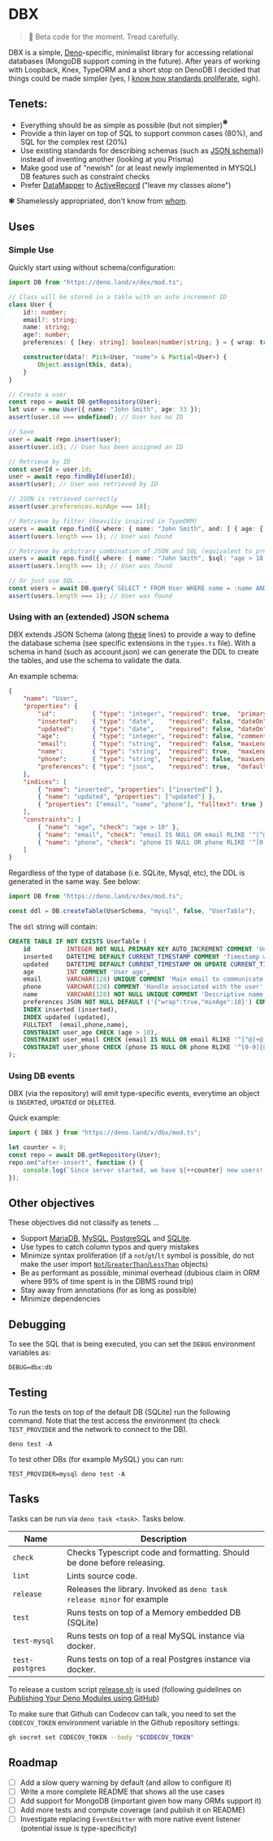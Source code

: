 # DBX

> 🚧 Beta code for the moment. Tread carefully.

DBX is a simple, [Deno](https://deno.land/)-specific, minimalist library for accessing relational databases (MongoDB support 
coming in the future). After years of working with Loopback, Knex, TypeORM and a short stop on DenoDB
I decided that things could be made simpler (yes, I [know how standards proliferate](https://imgs.xkcd.com/comics/standards.png), sigh).



## Tenets:

- Everything should be as simple as possible (but not simpler)**<sup>✻</sup>**
- Provide a thin layer on top of SQL to support common cases (80%), and SQL for the complex rest (20%)
- Use existing standards for describing schemas (such as [JSON schema](https://json-schema.org))) instead of inventing another (looking at you Prisma)
- Make good use of "newish" (or at least newly implemented in MYSQL) DB features such as constraint checks
- Prefer [DataMapper](https://typeorm.io/active-record-data-mapper#what-is-the-data-mapper-pattern) to [ActiveRecord](https://typeorm.io/active-record-data-mapper#what-is-the-active-record-pattern) ("leave my classes alone")

**✻** Shamelessly appropriated, don't know from [whom](https://quoteinvestigator.com/2011/05/13/einstein-simple/).


## Uses

### Simple Use

Quickly start using without schema/configuration:

```typescript
import DB from "https://deno.land/x/dex/mod.ts";

// Class will be stored in a table with an auto increment ID
class User {
    id!: number;
    email?: string;
    name: string;
    age?: number;
    preferences: { [key: string]: boolean|number|string; } = { wrap: true, minAge: 18 };

    constructor(data?: Pick<User, "name"> & Partial<User>) {
        Object.assign(this, data);
    }
}

// Create a user
const repo = await DB.getRepository(User);
let user = new User({ name: "John Smith", age: 33 });
assert(user.id === undefined); // User has no ID

// Save
user = await repo.insert(user);
assert(user.id); // User has been assigned an ID

// Retrieve by ID
const userId = user.id;
user = await repo.findById(userId);
assert(user); // User was retrieved by ID

// JSON is retrieved correctly
assert(user.preferences.minAge === 18);

// Retrieve by filter (heaviliy inspired in TypeORM)
users = await repo.find({ where: { name: "John Smith", and: [ { age: { gt: 18 } }, { age: { lt: 100 } } ] }, order: { age: "DESC" }, limit: 1 });
assert(users.length === 1); // User was found

// Retrieve by arbitrary combination of JSON and SQL (equivalent to previous query)
users = await repo.find({ where: { name: "John Smith", $sql: "age > 18 AND age < 100" }, order: { age: "DESC" }, limit: 1 });
assert(users.length === 1); // User was found

// Or just use SQL ...
const users = await DB.query(`SELECT * FROM User WHERE name = :name AND age > :minAge AND age < :maxAge`, {  name: "John Smith", minAge: 18, maxAge: 100 });
assert(users.length === 1); // User was found
```

### Using with an (extended) JSON schema

DBX extends JSON Schema (along [these](https://json-schema.org/understanding-json-schema/structuring.html#id21) lines) to 
provide a way to define the database schema (see specific extensions in the `types.ts` file). With a schema in hand (such as account.json) we
can generate the DDL to create the tables, and use the schema to validate the data.

An example schema:

```json
{
    "name": "User",
    "properties": {
        "id":          { "type": "integer", "required": true,  "primaryKey": true, "comment": "Unique identifier, auto-generated. It's the primary key." },
        "inserted":    { "type": "date",    "required": false, "dateOn": "insert", "comment": "Timestamp when current record is inserted" },
        "updated":     { "type": "date",    "required": false, "dateOn": "update", "comment": "Timestamp when current record is updated" },
        "age":         { "type": "integer", "required": false, "comment": "User age" },
        "email":       { "type": "string",  "required": false, "maxLength": 128, "unique": true, "comment": "Main email to communicate for user" },
        "name":        { "type": "string",  "required": true,  "maxLength": 128, "unique": true, "comment": "Descriptive name to identify the instance" },
        "phone":       { "type": "string",  "required": false, "maxLength": 128, "comment": "Phone associated with the user" },
        "preferences": { "type": "json",    "required": true,  "default": { "wrap": true, "minAge": 18 }, "comment": "All the general options associated with the user." }
    },
    "indices": [
        { "name": "inserted", "properties": ["inserted"] },
        { "name": "updated", "properties": ["updated"] },
        { "properties": ["email", "name", "phone"], "fulltext": true }
    ],
    "constraints": [
        { "name": "age", "check": "age > 10" },
        { "name": "email", "check": "email IS NULL OR email RLIKE '^[^@]+@[^@]+[.][^@]{2,}$'" },
        { "name": "phone", "check": "phone IS NULL OR phone RLIKE '^[0-9]{8,16}$'" }
    ]
}
```

Regardless of the type of database (i.e. SQLite, Mysql, etc), the DDL is generated in the same way. See below:

```typescript
import DB from "https://deno.land/x/dex/mod.ts";

const ddl = DB.createTable(UserSchema, "mysql", false, "UserTable");
```

The `ddl` string will contain:

```sql
CREATE TABLE IF NOT EXISTS UserTable (
    id          INTEGER NOT NULL PRIMARY KEY AUTO_INCREMENT COMMENT 'Unique identifier, auto-generated. It''s the primary key.',
    inserted    DATETIME DEFAULT CURRENT_TIMESTAMP COMMENT 'Timestamp when current record is inserted',
    updated     DATETIME DEFAULT CURRENT_TIMESTAMP ON UPDATE CURRENT_TIMESTAMP COMMENT 'Timestamp when current record is updated',
    age         INT COMMENT 'User age',
    email       VARCHAR(128) UNIQUE COMMENT 'Main email to communicate for that user',
    phone       VARCHAR(128) COMMENT 'Handle associated with the user',
    name        VARCHAR(128) NOT NULL UNIQUE COMMENT 'Descriptive name to identify the instance',
    preferences JSON NOT NULL DEFAULT ('{"wrap":true,"minAge":18}') COMMENT 'All the general options associated with the user.',
    INDEX inserted (inserted),
    INDEX updated (updated),
    FULLTEXT  (email,phone,name),
    CONSTRAINT user_age CHECK (age > 10),
    CONSTRAINT user_email CHECK (email IS NULL OR email RLIKE '^[^@]+@[^@]+[.][^@]{2,}$'),
    CONSTRAINT user_phone CHECK (phone IS NULL OR phone RLIKE '^[0-9]{8,16}$')
);
```

### Using DB events

DBX (via the repository) will emit type-specific events, everytime an object is `INSERT`ed, `UPDATE`d or `DELETE`d.

Quick example:

```typescript
import { DBX } from "https://deno.land/x/dbx/mod.ts";

let counter = 0;
const repo = await DB.getRepository(User);
repo.on("after-insert", function () {
    console.log(`Since server started, we have ${++counter} new users!`)
});
```


## Other objectives

These objectives did not classify as tenets ...

- Support [MariaDB](https://mariadb.org/), [MySQL](https://www.mysql.com/), [PostgreSQL](https://www.postgresql.org/) and [SQLite](https://www.sqlite.org/index.html).
- Use types to catch column typos and query mistakes
- Minimize syntax proliferation (if a `not`/`gt`/`lt` symbol is possible, do not make the user import [`Not`/`GreaterThan`/`LessThan`](https://typeorm.io/find-options#advanced-options) objects)
- Be as performant as possible, minimal overhead (dubious claim in ORM where 99% of time spent is in the DBMS round trip)
- Stay away from annotations (for as long as possible)
- Minimize dependencies

## Debugging

To see the SQL that is being executed, you can set the `DEBUG` environment variables as:

```
DEBUG=dbx:db
```

## Testing

To run the tests on top of the default DB (SQLite) run the following command. Note that the test access the environment
(to check `TEST_PROVIDER` and the network to connect to the DB).

```shell
deno test -A
```

To test other DBs (for example MySQL) you can run:

```shell
TEST_PROVIDER=mysql deno test -A
```


## Tasks

Tasks can be run via `deno task <task>`. Tasks below.

| Name            | Description                                                             |
|-----------------|-------------------------------------------------------------------------|
| `check`         | Checks Typescript code and formatting. Should be done before releasing. |
| `lint`          | Lints source code.                                                      |                     
| `release`       | Releases the library. Invoked as `deno task release minor` for example  |                     
| `test`          | Runs tests on top of a Memory embedded DB (SQLite)                      |                     
| `test-mysql`    | Runs tests on top of a real MySQL instance via docker.                  |                     
| `test-postgres` | Runs tests on top of a real Postgres instance via docker.               |                     

To release a custom script [release.sh](https://gist.github.com/acrodrig/8ca32ed618fe7d6d82900c1242d2eeb0) is used (following guidelines on [Publishing Your Deno Modules using GitHub](https://blog.bitsrc.io/publishing-your-deno-modules-using-github-f2bd86173392))

To make sure that Github can Codecov can talk, you need to set the `CODECOV_TOKEN` environment variable in the Github repository settings:

```bash
gh secret set CODECOV_TOKEN --body "$CODECOV_TOKEN"
```


## Roadmap

- [ ] Add a slow query warning by default (and allow to configure it)
- [ ] Write a more complete README that shows all the use cases
- [ ] Add support for MongoDB (important given how many ORMs support it)
- [ ] Add more tests and compute coverage (and publish it on README)
- [ ] Investigate replacing `EventEmitter` with more native event listener (potential issue is type-specificity)
